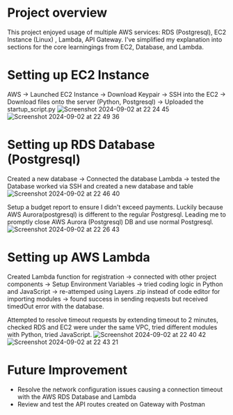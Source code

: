  # Project overview
This project enjoyed usage of multiple AWS services: RDS (Postgresql), EC2 Instance (Linux) , Lambda, API Gateway. I've simplified my explanation into sections for the core learningings from  EC2, Database, and Lambda.


# Setting up EC2 Instance
AWS -> Launched EC2 Instance -> Download Keypair -> SSH into the EC2 -> Download files onto the server (Python, Postgresql) -> Uploaded the startup_script.py
![Screenshot 2024-09-02 at 22 24 45](https://github.com/user-attachments/assets/26dd4f22-74b3-4f47-a417-ad5a09c37ef2)
![Screenshot 2024-09-02 at 22 49 36](https://github.com/user-attachments/assets/a031aba8-0196-4545-a8e3-b6a1e093c858)


# Setting up RDS Database (Postgresql)
Created a new database -> Connected the database Lambda -> tested the Database worked via SSH and created a new database and table
![Screenshot 2024-09-02 at 22 46 40](https://github.com/user-attachments/assets/8376796a-f094-4a53-b515-b6e21a57775b)


Setup a budget report to ensure I didn't exceed payments. Luckily because AWS Aurora(postgresql) is different to the regular Postgresql. Leading me to promptly close AWS Aurora (Postgresql) DB and use normal Postgresql. 
![Screenshot 2024-09-02 at 22 26 43](https://github.com/user-attachments/assets/f807f62d-5606-4f08-96f9-0715ca85814b)


# Setting up AWS Lambda 
Created Lambda function for registration -> connected with other project components -> Setup Environment Variables -> tried coding logic in Python and JavaScript -> re-attemped using Layers .zip instead of code editor for importing modules -> found success in sending requests but received timedOut error with the database.

Attempted to resolve timeout requests by extending timeout to 2 minutes, checked RDS and EC2 were under the same VPC, tried different modules with Python, tried JavaScript.
![Screenshot 2024-09-02 at 22 40 42](https://github.com/user-attachments/assets/8ba3a897-9b30-4e8c-942b-b3ad96265910)
![Screenshot 2024-09-02 at 22 43 21](https://github.com/user-attachments/assets/bb33730c-1dfb-4f6f-b2c2-a84dadafe2b8)


# Future Improvement
* Resolve the network configuration issues causing a connection timeout with the AWS RDS Database and Lambda
* Review and test the API routes created on Gateway with Postman

